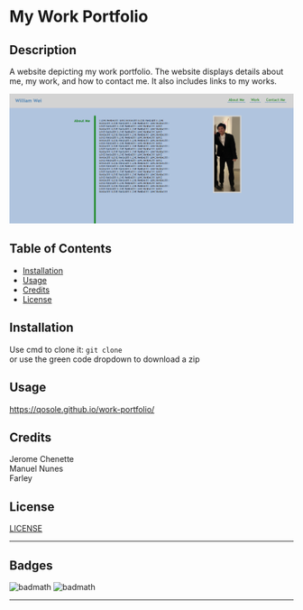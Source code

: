# My Work Portfolio

## Description 

A website depicting my work portfolio. The website displays details about me, my work, and how to contact me. It also includes links to my works.

![Website-preview](/assets/images/portfolio-snapshot.png)


## Table of Contents

* [Installation](#installation)
* [Usage](#usage)
* [Credits](#credits)
* [License](#license)


## Installation

Use cmd to clone it: ```git clone ```\
or use the green code dropdown to download a zip


## Usage

https://qosole.github.io/work-portfolio/


## Credits

Jerome Chenette\
Manuel Nunes\
Farley


## License

[LICENSE](/LICENSE)


---


## Badges

![badmath](https://img.shields.io/badge/html-51.1%25-red)
![badmath](https://img.shields.io/badge/css-48.9%25-blue)


---